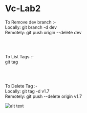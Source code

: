 # Vc-Lab2

To Remove dev branch :-
<br/>
Locally:
git branch -d dev
<br/>
Remotely:
git push origin --delete dev


<br/><br/>

To List Tags :-
<br/>
git tag 

<br/><br/>

To Delete Tag :-
<br/>
Locally:
git tag -d v1.7
<br/>
Remotely:
git push --delete origin v1.7



![alt text](https://www.iti.gov.eg/assets/images/iti-logo.png)





